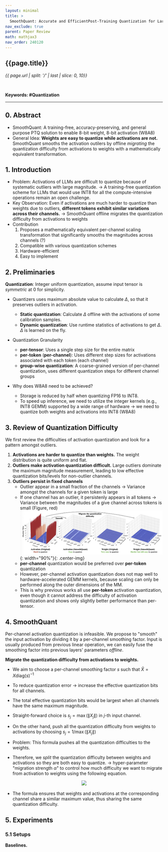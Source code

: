 ```yaml
---
layout: minimal
title: >
  SmoothQuant: Accurate and EfficientPost-Training Quantization for Large Language Models
nav_exclude: true
parent: Paper Review
math: mathjax3
nav_order: 240120
---
```


## {{page.title}}
*{{ page.url | split: '/' | last | slice: 0, 10}}*

 <br>

**Keywords: #Quantization**

---

## 0. Abstract
- SmoothQuant: A training-free, accuracy-preserving, and general purpose PTQ solution to enable 8-bit weight, 8-bit activation (W8A8)
- General Idea: **Weights are easy to quantize while activations are not.** SmoothQuant smooths the activation outilers by offline *migrating* the quantization difficulty from activations to weights with a mathematically equivalent transformation. 

## 1. Introduction
- Problem: Activations of LLMs are difficult to quantize because of systematic outliers with large magnitude. 
    → A training-free quantization scheme for LLMs that would use INT8 for all the compute-intensive operations remain an open challenge. 
- Key Observation: Even if activations are much harder to quantize than weights due to outliers, **different tokens exhibit similar variations across their channels.** 
    → SmoothQuant offline migrates the quantization difficulty from activations to weights
- Contribution
    1. Proposes a mathematically equivalent per-channel scaling transformation that significantly smooths the magnitudes across channels (?)
    2. Compatible with various quantization schemes
    3. Hardware-efficient
    4. Easy to implement

## 2. Preliminaries 
**Quantization**: Integer uniform quantization, assume input tensor is *symmetric* at 0 for simplicity.  

- Quantizers uses maximum absolute value to calculate $\Delta$, so that it preserves outliers in activation.
    - **Static quantization**: Calculate $\Delta$ offline with the activations of some calibration samples. 
    - **Dynamic quantization**: Use runtime statistics of activations to get $\Delta$. $\Delta$ is learned on the fly. 

- Quantization Granularity
    - **per-tensor**: Uses a single step size for the entire matrix
    - **per-token** (**per-channel**): Uses different step sizes for activations associated with each token (each channel)
    - **group-wise quantization**: A coarse-grained version of per-channel quantization, uses different quantization steps for different channel groups 

- Why does W8A8 need to be achieved? 
    - Storage is reduced by half when quantizing FP16 to INT8. 
    - To speed up inference, we need to utilize the integer kernels (e.g., INT8 GEMM) supported by a wide range of hardware 
        → we need to quantize both weights and activations into INT8 (W8A8)

## 3. Review of Quantization Difficulty
We first review the difficulties of activation quantization and look for a pattern amongst outliers.

1. **Activations are harder to quantize than weights.** The weight distribution is quite uniform and flat.
2. **Outliers make activation quantization difficult.** Large outliers dominate the maximum magnitude measurement, leading to low effective quantization bits/levels for non-outlier channels. 
3. **Outliers persist in fixed channels** 
    - Outlier appear in a small fraction of the channels → Variance amongst the channels for a given token is large
    - If one channel has an outlier, it persistenly appears in all tokens → Variance between the magnitudes of a give channel across tokens is small (Figure, red)
![](/img/2024-01-20-13-10-39.png){: width="90%"}{: .center-img} 
    - **per-channel** quantization would be preferred over **per-token** quantization
    - However, per-channel activation quantization does not map well to hardware-accelerated GEMM kernels, because scaling can only be performed along the outer dimensions of the MM. 
    - This is why previous works all use **per-token** activation quantization, even though it cannot address the difficulty of activation quantization and shows only slightly better performance than per-tensor. 

## 4. SmoothQuant

Per-channel activation quantization is infeasible. We propose to "smooth" the input activation by dividing it by a per-channel smoothing factor. Input is usually produced from previous linear operation, we can easily fuse the smoothing factor into previous layers' parameters *offline*. 

**Migrate the quantization difficulty from activations to weights.**
- We aim to choose a per-channel smoothing factor $s$ such that $\hat{X}=X\text{diag}(s)^{-1}$
- To reduce quantization error → increase the effective quantization bits for all channels. 
- The total effective quantization bits would be largest when all channels have the same maximum magnitude.
- Straight-forward choice is $s_j=\max{(\|X_j\|)}$ in $j$-th input channel. 
- On the other hand, push all the quantization difficulty from weights to activations by choosing $s_j=1/\max{(\|X_j\|)}$

- Problem: This formula pushes all the quantization difficulties to the weights. 
- Therefore, we *split* the quantization difficulty between weights and activations so they are both easy to quantize. → hyper-parameter "migration strength $\alpha$" to control how much difficulty we want to migrate from activation to weights using the following equation. 
<!-- $$
s_j = \max{(|X_j|)^\alpha} / \max{(|W_j|)}^{1-\alpha}
$$ --> 

<div align="center"><img style="background: white;" src="https://latex.codecogs.com/svg.latex?s_j%20%3D%20%5Cmax%7B(%7CX_j%7C)%5E%5Calpha%7D%20%2F%20%5Cmax%7B(%7CW_j%7C)%7D%5E%7B1-%5Calpha%7D"></div>

- The formula ensures that weights and activations at the corresponding channel share a similar maximum value, thus sharing the same quantization difficulty. 

## 5. Experiments
### 5.1 Setups 
**Baselines.** 